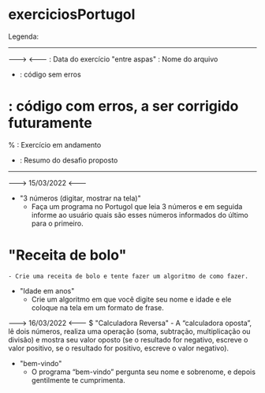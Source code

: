 # exerciciosPortugol

Legenda:
___________________________________________________________________________________________________________________
---> <--- : Data do exercício
"entre aspas" : Nome do arquivo
* : código sem erros
# : código com erros, a ser corrigido futuramente
% : Exercício em andamento
- : Resumo do desafio proposto
___________________________________________________________________________________________________________________

---> 15/03/2022 <---
  
  * "3 números (digitar, mostrar na tela)"
    - Faça um programa no Portugol que leia 3 números e em seguida informe ao usuário quais são esses números informados do último para o primeiro.

  # "Receita de bolo"
    - Crie uma receita de bolo e tente fazer um algoritmo de como fazer.

  * "Idade em anos"
    - Crie um algoritmo em que você digite seu nome e idade e ele coloque na tela em um formato de frase.


---> 16/03/2022 <---
  $ "Calculadora Reversa"
    - A “calculadora oposta”, lê dois números, realiza uma operação (soma, subtração, multiplicação ou divisão) e mostra seu valor oposto (se o resultado for negativo, escreve o valor positivo, se o resultado for positivo, escreve o valor negativo).
  * "bem-vindo"
    - O programa “bem-vindo” pergunta seu nome e sobrenome, e depois gentilmente te cumprimenta.
